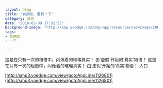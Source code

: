 ```yaml
---
layout: blog
title: "女朋友、借我一下"
category: 其他
date: "2018-02-09 17:02:52"
background-image: 'http://smp.yoedge.com/smp-app/resource/viewImage/1003926appline.png'
tags:
- 女朋友
- 一下

---
```

这是在只有一次的租借中，闪烁着的璀璨真实！ 由‘虚假’开始的‘真实’物语！
这是在只有一次的租借中，闪烁着的璀璨真实！ 由‘虚假’开始的‘真实’物语！
入口

[http://smp3.yoedge.com/view/gotoAppLine/1126801](http://smp3.yoedge.com/view/gotoAppLine/1126801)

        
